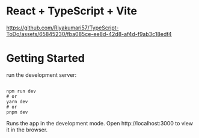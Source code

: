 # React + TypeScript + Vite

https://github.com/Riyakumari57/TypeScript-ToDo/assets/65845230/fba085ce-ee8d-42d8-af4d-f9ab3c18edf4

# Getting Started
 run the development server:
```

npm run dev
# or
yarn dev
# or
pnpm dev

```

Runs the app in the development mode.
Open http://localhost:3000 to view it in the browser.
